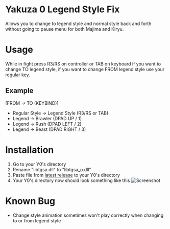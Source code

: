 # Yakuza 0 Legend Style Fix
Allows you to change to legend style and normal style back and forth without going to pause menu for both Majima and Kiryu.

# Usage 
While in fight press R3/RS on controller or TAB on keyboard if you want to change TO legend style,
if you want to change FROM legend style use your regular key.

  ## Example
  [FROM -> TO (KEYBIND)]
  - Regular Style -> Legend Style (R3/RS or TAB)
  - Legend -> Brawler (DPAD UP / 1)
  - Legend -> Rush (DPAD LEFT / 2)
  - Legend -> Beast (DPAD RIGHT / 3)

# Installation
1. Go to your Y0's directory
2. Rename "libtgsa.dll" to "libtgsa_o.dll"
3. Paste file from [latest release](https://github.com/ibldzn/yakuza-0-legend-style-fix/releases/latest) to your Y0's directory
4. Your Y0's directory now should look something like this ![Screenshot](https://i.imgur.com/RORyj0o.png)

# Known Bug
- Change style animation sometimes won't play correctly when changing to or from legend style
